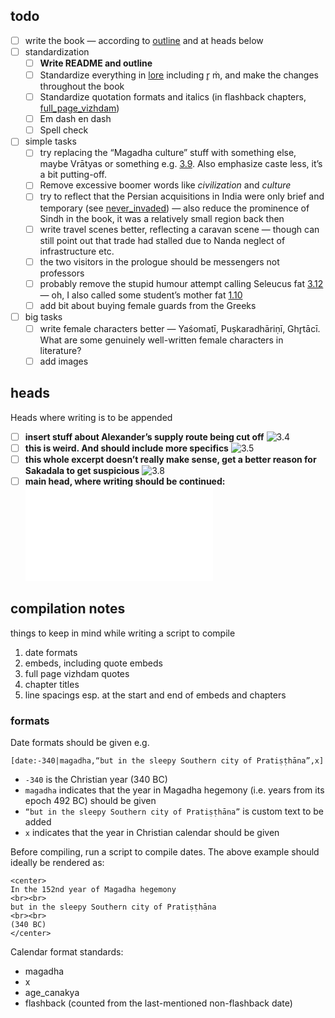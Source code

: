 ## todo

- [ ] write the book — according to [outline](outline.md) and at heads below
- [ ] standardization
	- [ ] **Write README and outline**
	- [ ] Standardize everything in [lore](lore.md) including  r̥ ṁ, and make the changes throughout the book
	- [ ] Standardize quotation formats and italics (in flashback chapters, [full_page_vizhdam](chapters/specials/quotes/full_page_vizhdam.md))
	- [ ] Em dash en dash
	- [ ] Spell check
- [ ] simple tasks
	- [ ] try replacing the “Magadha culture” stuff with something else, maybe Vrātyas or something e.g. [3.9](chapters/3/3.9.md). Also emphasize caste less, it’s a bit putting-off.
	- [ ] Remove excessive boomer words like *civilization* and *culture*
	- [ ] try to reflect that the Persian acquisitions in India were only brief and temporary (see [never_invaded](chapters/specials/quotes/greek.md#never_invaded)) — also reduce the prominence of Sindh in the book, it was a relatively small region back then
	- [ ] write travel scenes better, reflecting a caravan scene — though can still point out that trade had stalled due to Nanda neglect of infrastructure etc.
	- [ ] the two visitors in the prologue should be messengers not professors
	- [ ] probably remove the stupid humour attempt calling Seleucus fat [3.12](chapters/3/3.12.md) — oh, I also called some student’s mother fat [1.10](chapters/1/1.10.md)
	- [ ] add bit about buying female guards from the Greeks
- [ ] big tasks
	- [ ] write female characters better — Yaśomatī, Puṣkaradhāriṇī, Ghr̥tācī. What are some genuinely well-written female characters in literature?
	- [ ] add images
## heads

Heads where writing is to be appended

- [ ] **insert stuff about Alexander’s supply route being cut off**
![3.4](chapters/3/3.4.md#^fgvrl8)
- [ ] **this is weird. And should include more specifics**
![3.5](chapters/3/3.5.md#^zvwwbt)
- [ ] **this whole excerpt doesn’t really make sense, get a better reason for Sakadala to get suspicious**
![3.8](chapters/3/3.8.md#^7407x4) 
- [ ] **main head, where writing should be continued:**
![4.2](chapters/4/4.2.md)
## compilation notes
things to keep in mind while writing a script to compile
1. date formats
2. embeds, including quote embeds
3. full page vizhdam quotes
4. chapter titles
5. line spacings esp. at the start and end of embeds and chapters
### formats

Date formats should be given e.g.

```
[date:-340|magadha,“but in the sleepy Southern city of Pratiṣṭhāna”,x]
```


- `-340` is the Christian year (340 BC)
- `magadha` indicates that the year in Magadha hegemony (i.e. years from its epoch 492 BC) should be given
- `“but in the sleepy Southern city of Pratiṣṭhāna”` is custom text to be added
- `x` indicates that the year in Christian calendar should be given

Before compiling, run a script to compile dates. The above example should ideally be rendered as:

```
<center>
In the 152nd year of Magadha hegemony
<br><br>
but in the sleepy Southern city of Pratiṣṭhāna
<br><br>
(340 BC)
</center>
```

Calendar format standards:

- magadha
- x
- age_canakya
- flashback (counted from the last-mentioned non-flashback date)